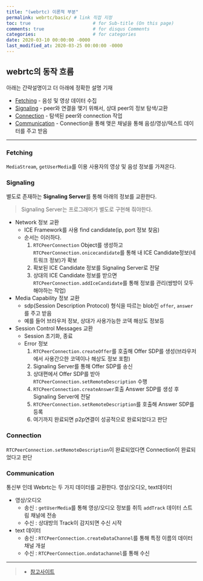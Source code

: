 ```yaml
---
title: "(webrtc) 이론적 부분"
permalink: webrtc/basic/ # link 직접 지정
toc: true                       # for Sub-title (On this page)
comments: true                  # for disqus Comments
categories:                     # for categories
date: 2020-03-10 00:00:00 -0000
last_modified_at: 2020-03-25 00:00:00 -0000
---
```


## webrtc의 동작 흐름

아래는 간략설명이고 더 아래에 정확한 설명 기재

* [Fetching](/webrtc/basic/#fetching/) - 음성 및 영상 데이터 수집
* [Signaling](/webrtc/basic/#signaling/) - peer와 연결을 맺기 위해서, 상대 peer의 정보 탐색/교환
* [Connection](/webrtc/basic/#connection/) - 탐색된 peer와 connection 작업
* [Communication](/webrtc/basic/#communication/) - Connection을 통해 맺은 채널을 통해 음성/영상/텍스트 데이터를 주고 받음

---

### Fetching

`MediaStream`, `getUserMedia`를 이용 사용자의 영상 및 음성 정보를 가져온다.

### Signaling

별도로 존재하는 **Signaling Server**를 통해 아래의 정보를 교환한다.

> Signaling Server는 프로그래머가 별도로 구현해 줘야한다.

* Network 정보 교환
    - ICE Framework를 사용 find candidate(ip, port 정보 찾음)
    - 순서는 이러하다.
        1. `RTCPeerConnection` Object를 생성하고 `RTCPeerConnection.onicecandidate`를 통해 내 ICE Candidate정보(네트워크 정보)가 확보
        2. 확보된 ICE Candidate 정보를 Signaling Server로 전달
        3. 상대의 ICE Candidate 정보를 받으면 `RTCPeerConnection.addIceCandidate`를 통해 정보를 관리(쌍방이 모두 해야하는 작업)
* Media Capability 정보 교환
    - sdp(Session Description Protocol) 형식을 따르는 blob인 `offer`, `answer`를 주고 받음
    - 예를 들어 브라우저 정보, 상대가 사용가능한 코덱 해상도 정보등
* Session Control Messages 교환
    - Session 초기화, 종료
    - Error 정보
        1. `RTCPeerConnection.createOffer`를 호출해 Offer SDP를 생성(브라우저에서 사용간으한 코덱이나 해상도 정보 포함)
        2. Signaling Server를 통해 Offer SDP를 송신
        3. 상대편에서 Offer SDP를 받아 `RTCPeerConnection.setRemoteDescription` 수행
        4. `RTCPeerConnection.createAnswer`호출 Answer SDP를 생성 후 Signaling Server에 전달
        5. `RTCPeerConnection.setRemoteDescription`를 호출해 Answer SDP를 등록
        6. 여기까지 완료되면 p2p연결이 성공적으로 완료되었다고 판단

### Connection

`RTCPeerConnection.setRemoteDescription`이 완료되었다면 Connection이 완료되었다고 판단

### Communication

통신부 인데 Webrtc는 두 가지 데이터를 교환한다. 영상/오디오, text데이터

* 영상/오디오
    - 송신 : `getUserMedia`를 통해 영상/오디오 정보를 취득 `addTrack` 데이터 스트림 채널에 전송
    - 수신 : 상대방의 Track이 감지되면 수신 시작
* text 데이터
    - 송신 : `RTCPeerConnection.createDataChannel`를 통해 특정 이름의 데이터 채널 개설
    - 수신 : `RTCPeerConnection.ondatachannel`를 통해 수신

---

> * [참고사이트](http://jaynewho.com/post/36)